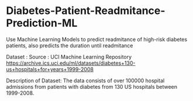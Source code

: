 # Diabetes-Patient-Readmitance-Prediction-ML
Use Machine Learning Models to predict readmitance of high-risk diabetes patients, also predicts the duration until readmitance

Dataset :
Source : UCI Machine Learning Repository
https://archive.ics.uci.edu/ml/datasets/diabetes+130-us+hospitals+for+years+1999-2008



Description of Dataset: The data consists of over 100000 hospital admissions from patients with diabetes from 130 US hospitals between 1999-2008.
